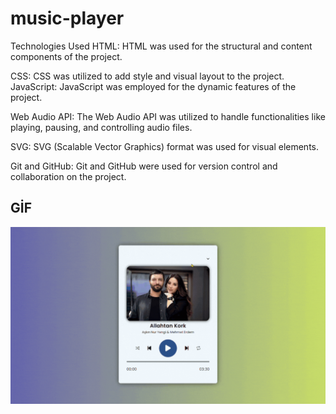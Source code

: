 # music-player

Technologies Used
HTML: HTML was used for the structural and content components of the project.

CSS: CSS was utilized to add style and visual layout to the project.
JavaScript: JavaScript was employed for the dynamic features of the project.

Web Audio API: The Web Audio API was utilized to handle functionalities like playing, pausing, and controlling audio files.

SVG: SVG (Scalable Vector Graphics) format was used for visual elements.

Git and GitHub: Git and GitHub were used for version control and collaboration on the project.

## GİF

<img src="music.gif" />
